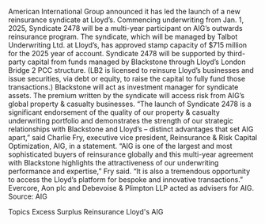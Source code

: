 American International Group announced it has led the launch of a new reinsurance syndicate at Lloyd’s. Commencing underwriting from Jan. 1, 2025, Syndicate 2478 will be a multi-year participant on AIG’s outwards reinsurance program.
The syndicate, which will be managed by Talbot Underwriting Ltd. at Lloyd’s, has approved stamp capacity of $715 million for the 2025 year of account.
Syndicate 2478 will be supported by third-party capital from funds managed by Blackstone through Lloyd’s London Bridge 2 PCC structure. (LB2 is licensed to reinsure Lloyd’s businesses and issue securities, via debt or equity, to raise the capital to fully fund those transactions.)
Blackstone will act as investment manager for syndicate assets. The premium written by the syndicate will access risk from AIG’s global property & casualty businesses.
“The launch of Syndicate 2478 is a significant endorsement of the quality of our property & casualty underwriting portfolio and demonstrates the strength of our strategic relationships with Blackstone and Lloyd’s – distinct advantages that set AIG apart,” said Charlie Fry, executive vice president, Reinsurance & Risk Capital Optimization, AIG, in a statement.
“AIG is one of the largest and most sophisticated buyers of reinsurance globally and this multi-year agreement with Blackstone highlights the attractiveness of our underwriting performance and expertise,” Fry said. “It is also a tremendous opportunity to access the Lloyd’s platform for bespoke and innovative transactions.”
Evercore, Aon plc and Debevoise & Plimpton LLP acted as advisers for AIG.
Source: AIG

Topics
Excess Surplus
Reinsurance
Lloyd's
AIG
